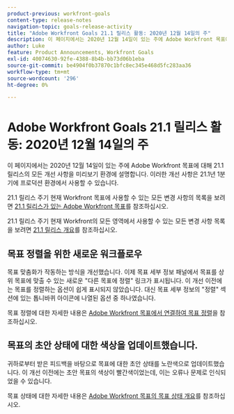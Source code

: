 ```yaml
---
product-previous: workfront-goals
content-type: release-notes
navigation-topic: goals-release-activity
title: "Adobe Workfront Goals 21.1 릴리스 활동: 2020년 12월 14일의 주"
description: 이 페이지에서는 2020년 12월 14일이 있는 주에 Adobe Workfront 목표에 대해 21.1 릴리스의 모든 개선 사항을 미리보기 환경에 설명합니다. 이러한 개선 사항은 21.1년 1분기에 프로덕션 환경에서 사용할 수 있습니다.
author: Luke
feature: Product Announcements, Workfront Goals
exl-id: 40074630-92fe-4388-8b4b-bb73d06b1eba
source-git-commit: be4904f0b37870c1bfc8ec345e468d5fc283aa36
workflow-type: tm+mt
source-wordcount: '296'
ht-degree: 0%

---
```


# Adobe Workfront Goals 21.1 릴리스 활동: 2020년 12월 14일의 주

이 페이지에서는 2020년 12월 14일이 있는 주에 Adobe Workfront 목표에 대해 21.1 릴리스의 모든 개선 사항을 미리보기 환경에 설명합니다. 이러한 개선 사항은 21.1년 1분기에 프로덕션 환경에서 사용할 수 있습니다.

21.1 릴리스 주기 현재 Workfront 목표에 사용할 수 있는 모든 변경 사항의 목록을 보려면 [21.1 릴리스가 있는 Adobe Workfront 목표](../../../../product-announcements/product-releases/goals-release-activity/goals-release-21-1.md)를 참조하십시오.

21.1 릴리스 주기 현재 Workfront의 모든 영역에서 사용할 수 있는 모든 변경 사항 목록을 보려면 [21.1 릴리스 개요](../../../../product-announcements/product-releases/21.1-release-activity/21-1-release-overview.md)를 참조하십시오.

## 목표 정렬을 위한 새로운 워크플로우

목표 맞춤화가 작동하는 방식을 개선했습니다. 이제 목표 세부 정보 패널에서 목표를 상위 목표에 맞출 수 있는 새로운 &quot;다른 목표에 정렬&quot; 링크가 표시됩니다. 이 개선 이전에는 목표를 정렬하는 옵션이 쉽게 표시되지 않았습니다. 대신 목표 세부 정보의 &quot;정렬&quot; 섹션에 있는 톱니바퀴 아이콘에 나열된 옵션 중 하나였습니다.

목표 정렬에 대한 자세한 내용은 [Adobe Workfront 목표에서 연결하여 목표 정렬](../../../../workfront-goals/goal-alignment/align-goals-by-connecting-them.md)을 참조하십시오.

## 목표의 초안 상태에 대한 색상을 업데이트했습니다.

귀하로부터 받은 피드백을 바탕으로 목표에 대한 초안 상태를 노란색으로 업데이트했습니다. 이 개선 이전에는 초안 목표의 색상이 빨간색이었는데, 이는 오류나 문제로 인식되었을 수 있습니다.

목표 상태에 대한 자세한 내용은 [Adobe Workfront 목표의 목표 상태 개요](../../../../workfront-goals/goal-management/goal-status-overview.md)를 참조하십시오.
